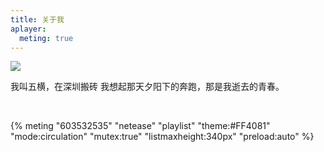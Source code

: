 ```yaml
---
title: 关于我
aplayer:
  meting: true
---
```


![](https://pandao.github.io/editor.md/images/logos/editormd-logo-180x180.png)

我叫五横，在深圳搬砖
	我想起那天夕阳下的奔跑，那是我逝去的青春。

&emsp;

{% meting "603532535" "netease" "playlist" "theme:#FF4081" "mode:circulation" "mutex:true" "listmaxheight:340px" "preload:auto" %}


